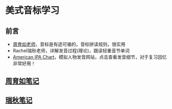 # 美式音标学习

## 前言
* [周育如老师](https://www.youtube.com/watch?v=eLSOXxHa8Ps&t=538s)，音标是有迹可循的，音标拼读规则，很实用
* Rachel瑞秋老师，详解发音过程(理论)，跟读轻重音节单词
* [American IPA Chart](https://soundsamerican.net/)，模拟人物发音网站，点击查看发音细节，对于复习回忆非常好用！

## [周育如笔记]()

## [瑞秋笔记]()